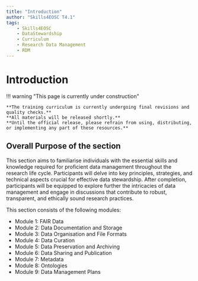```yaml
---
title: "Introduction"
author: "Skills4EOSC T4.1"
tags:
    - Skills4EOSC
    - DataStewardship
    - Curriculum
    - Research Data Management
    - RDM
---
```


# Introduction

!!! warning "This page is currently under construction"

    **The training curriculum is currently undergoing final revisions and quality checks.**
    **All materials will be released shortly.**
    **Until the official release, please refrain from using, distributing, or implementing any part of these resources.**

## Overall Purpose of the section

This section aims to familiarise individuals with the essential skills and knowledge required for proficient data management throughout the research life cycle. Participants will delve into key principles, strategies, and technical aspects crucial for effective data stewardship. After completion, participants will be equipped to explore further the intricacies of data management and engage in discussions that contribute to robust, transparent, and ethically sound research practices.

This section consists of the following modules:

- Module 1: FAIR Data
- Module 2: Data Documentation and Storage
- Module 3: Data Organisation and File Formats
- Module 4: Data Curation
- Module 5: Data Preservation and Archiving
- Module 6: Data Sharing and Publication
- Module 7: Metadata
- Module 8: Ontologies
- Module 9: Data Management Plans
